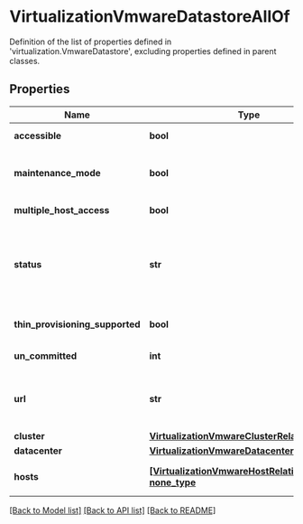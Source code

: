 # VirtualizationVmwareDatastoreAllOf

Definition of the list of properties defined in 'virtualization.VmwareDatastore', excluding properties defined in parent classes.
## Properties
Name | Type | Description | Notes
------------ | ------------- | ------------- | -------------
**accessible** | **bool** | Shows if this datastore is accessible. | [optional] 
**maintenance_mode** | **bool** | Indicates if the datastore is in maintenance mode. Will be set to True, when in maintenance mode. | [optional] 
**multiple_host_access** | **bool** | Indicates if this datastore is connected to multiple hosts. | [optional] 
**status** | **str** | Datastore health status, as reported by the hypervisor platform. | [optional]  if omitted the server will use the default value of "Unknown"
**thin_provisioning_supported** | **bool** | Indicates if this datastore supports thin provisioning for files. | [optional] 
**un_committed** | **int** | Space uncommitted in this datastore in bytes. | [optional] 
**url** | **str** | The URL to access this datastore (example - &#39;ds:///vmfs/volumes/562a4e8a-0eeb5372-dd61-78baf9cb9afa/&#39;). | [optional] 
**cluster** | [**VirtualizationVmwareClusterRelationship**](VirtualizationVmwareClusterRelationship.md) |  | [optional] 
**datacenter** | [**VirtualizationVmwareDatacenterRelationship**](VirtualizationVmwareDatacenterRelationship.md) |  | [optional] 
**hosts** | [**[VirtualizationVmwareHostRelationship], none_type**](VirtualizationVmwareHostRelationship.md) | An array of relationships to virtualizationVmwareHost resources. | [optional] [readonly] 

[[Back to Model list]](../README.md#documentation-for-models) [[Back to API list]](../README.md#documentation-for-api-endpoints) [[Back to README]](../README.md)



